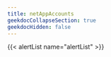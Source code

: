 ```yaml
---
title: netAppAccounts
geekdocCollapseSection: true
geekdocHidden: false
---
```


{{< alertList name="alertList" >}}